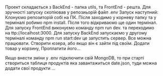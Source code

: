 Проект складається з BackEnd - папка utils, та FrontEnd - решта.
Для зручності запуску скопіював у репозиьорій файл .env
Запуск наступний:
Клонуємо репозиторій собі на ПК.
Після заходимо у корневу папку та у терміналі робимо npm install.
Після того відкриваємо ще один термінал. Для запуску FrontEnd виконуємо команду npm run dev. 
та переходимо на ttp://localhost:3000.
Для запуску BackEnd запускаємо у другому терміналі команду npm run start:dev це запустить сервер.
Все можна працювати.
Створити юзера, або якщо він є зайти під своїм. Додати товар у корзину, Проплатити його...

Якщо внести зміни у .env підключити свій MongoDB, то при старті створиться таблиця продуктів яка завантажиться date.json, туди можна додати свої продукти ...
